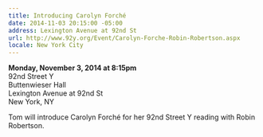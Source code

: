 ```yaml
---
title: Introducing Carolyn Forché
date: 2014-11-03 20:15:00 -05:00
address: Lexington Avenue at 92nd St
url: http://www.92y.org/Event/Carolyn-Forche-Robin-Robertson.aspx
locale: New York City
---
```


**Monday, November 3, 2014 at 8:15pm**  
92nd Street Y  
Buttenwieser Hall  
Lexington Avenue at 92nd St  
New York, NY  

Tom will introduce Carolyn Forché for her 92nd Street Y reading with Robin Robertson.
